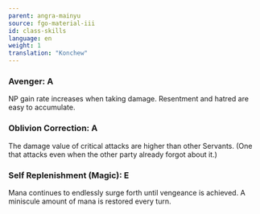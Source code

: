 ```yaml
---
parent: angra-mainyu
source: fgo-material-iii
id: class-skills
language: en
weight: 1
translation: "Konchew"
---
```


### Avenger: A

NP gain rate increases when taking damage. Resentment and hatred are easy to accumulate.

### Oblivion Correction: A

The damage value of critical attacks are higher than other Servants.
(One that attacks even when the other party already forgot about it.)

### Self Replenishment (Magic): E

Mana continues to endlessly surge forth until vengeance is achieved.
A miniscule amount of mana is restored every turn.
